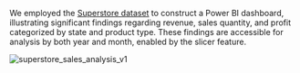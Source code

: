 We employed the [Superstore dataset](https://www.kaggle.com/datasets/vivek468/superstore-dataset-final) to construct a Power BI dashboard, illustrating significant findings regarding revenue, sales quantity, and profit categorized by state and product type. These findings are accessible for analysis by both year and month, enabled by the slicer feature.

![superstore_sales_analysis_v1](https://github.com/lyndsayroach/Superstore-Sales-Data-Visualization/assets/17256163/6489c6db-bff5-422b-bf25-37a91dd70dff)

